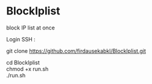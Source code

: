 # BlockIplist
block IP list at once

Login SSH :

git clone https://github.com/firdausekabkl/BlockIplist.git

cd BlockIplist<br>
chmod +x run.sh<br>
./run.sh<br>
